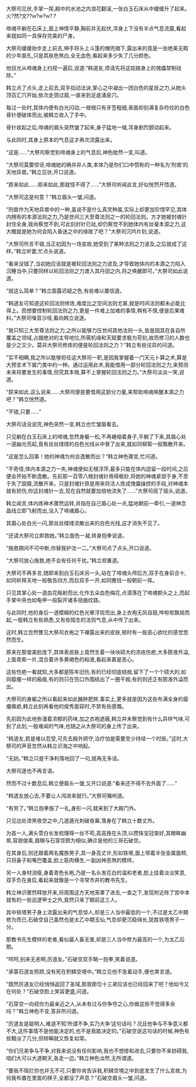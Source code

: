 
大祭司见状,手掌一挥,殿中的水池之内浪花翻滚,一张白玉石床从中缓缓升了起来。火?然?文??w?w?w?.?

啼魂平躺在石床上,面上神情平静,胸前并无起伏,浑身上下没有半点气息流露,看起来就如同一具保存完美的尸身。

大祭司缓缓抬步走上前去,伸手将头上斗篷的帽兜摘下,露出来的竟是一张绝美无暇的少年面孔,只是其肤色煞白,全无血色,看起来多少失了几分颜色。

他目光从啼魂身上扫视一遍后,说道:“韩道友,烦请先将这姑娘身上的傀儡禁制祛除。”

韩立点了点头,走上前去,双手掐动法诀,掌心之中凝出一团白色的星辰之力,从她头顶百汇穴开始,依次走颈过肩,一直来到足底涌泉穴。

每过一处时,其体内便有白光闪动,一根根只有牙签粗细,表面却刻满复杂符纹的白色骨针便破体而出,被韩立收入了手中。

骨针收起之后,啼魂的眉头突然皱了起来,身子猛地一缩,浑身剧烈颤动起来。

与此同时,其身上原本的气息这才再次流露出来。

“这是……”大祭司察觉到啼魂身上的气息后,神色陡然一变,叫道。

“大祭司莫要惊讶,啼魂她的确并非人类,本体乃是你们口中惯称的一种名为‘刑兽’的天地异兽。”韩立见状,开口说道。

“原来如此……原来如此,那就怪不得了……”大祭司听闻此言,好似恍然开悟道。

“大祭司这是何意？”韩立眉头一皱,问道。

“刑兽作为天地异兽中的一种,虽说不是什么真灵种属,实际上却更加珍惜罕见,其体内拥有的本源法则之力,乃是世间三大至尊法则之一的轮回法则。方才她被封魂针封住全身,我尚察觉不到,可此刻封针已祛,却仍察觉不到她体内有丝毫本源之力,这大概就是她为何会陷入昏迷之中的缘故了吧？”大祭司沉吟片刻,说道。

“大祭司所言不错,当正初因为一场变故,她受到了某种法则之力波及,之后就成了这样。”韩立听罢,忙点头说道。

“看来没错了,当初她应该就是被轮回法则之力波及,才导致她体内的本源之力陷入沉睡当中,只要同样以轮回法则之力渡入其丹田之内,将之唤醒即可。”大祭司如此说道。

“就这么简单？”韩立面露迟疑之色,有些难以置信道。

“韩道友可知道这轮回法则修炼,难度比之空间法则尤甚,就是时间法则都未必能比得上。而想要控制轮回法则之力,更是一件难上加难的事情,稍有不慎,便是后果难料。”大祭司嗓音沙哑,看向韩立说道。

“我只知三大至尊法则之力,之所以能够力压世间其他法则一头,皆是因其在各自所覆盖之领域,占据绝对的主导地位,所需机缘和天赋要求极为苛刻,故而修习的人数也是少之又少。莫非大祭司修炼的便是轮回法则之力？”韩立有些诧异的问道。

“实不相瞒,我之所以能够担任这大祭司一职,是因我掌握着一门天元卜算之术,算是大预言术下属门类中的一种。通过运用此术,我能借用一部分轮回法则之力,来预测未来将要发生的事情,但究其本根,算不上掌握轮回法则之力。”大祭司淡淡一笑,说道。

“原来如此,这么说来……大祭司便是要借用这部分力量,来帮助啼魂唤醒本源之力吧？”韩立恍然道。

“不错,只要……”

大祭司话没说完,神色突然一变,韩立也忙皱眉看去。

只见躺在白玉石床上的啼魂,忽然身躯一松,不再蜷缩着身子,平躺了下来,其眉心处一道幽光亮起,竟有丝丝缕缕的白色光线从中冒了出来,就如同柳絮一般飘散开来。

“这是怎么回事！她的神魂为何会逸散而出？”韩立神色骤变,忙问道。

“不奇怪,体内本源之力一失,神魂便如无根浮萍,最多只能在体内逗留一段时间,之后便会开始不断逸散。先前那一百零八根封魂针用得极妙,将她的神魂紧锁于身,不至于失了固摄,流散开来。只是封魂针原是用来将活人炼成傀儡操控的手段,对神魂本就有损伤,你这封魂针一去,现在自然就要加倍地流失了……”大祭司摇了摇头,说道。

韩立闻言,体内炼神术骤然运转,并指在自己眉心处一点,猛地朝前一牵引,一道神念晶线立即飞射而出,没入了啼魂眉心。

其眉心处白光一闪,那丝丝缕缕流散出来的白色光线,这才消失不见了。

“还请大祭司立即救她。”韩立面色一凝,转身抱拳说道。

“施救期间不可中断,你替我护法一二。”大祭司点了点头,开口说道。

“大祭司放心施救,绝不会有任何干扰。”韩立郑重道。

大祭司不再多言,随即来到白玉石床另一头,站在了啼魂头颅后方,双手在身前合十,如同祈拜天地一般敬告四方,而后双手一开,如同撒钱一般朝前一挥。

只见其掌心处一道血花飚射而出,化作五朵血色梅花,点滴落在了啼魂额头之上,而起手掌中央也如龟甲一般裂开诸多扭曲纹路。

与此同时,他的身后一道模糊的红色光晕浮现而出,身上衣袍无风自鼓,哗啦啦飘摇而起,一股韩立有些熟悉,又有些陌生的法则气息,从中传了出来。

这时,韩立忽然瞥见大祭司衣袍之下裸露出来的皮肤,顿时有一股恶心欲吐的感觉悠然而生。

原来在那俊美脸庞下,其体表皮肤上竟然生着一块块硕大的浓疮伤疤,大多脓液外溢,上面青紫一片,混合着许多黄褐色的粘液,看起来甚是恶心。

这些伤疤一看就知,大多都是陈年旧伤,有的已经彻底结痂,留下了一个个硕大的,如同瘿瘤一样的瘢痕,有的则只在伤口外围结出了一圈干痂,有的则还正有脓液外溢而出。

大祭司的身躯之所以看起来如此臃肿肥胖,事实上,更多就是因为这些布满全身的瘿瘤瘰疬,韩立此刻再看他的俊秀面容时,不禁有些感慨。

先前因为此地弥漫着浓郁的药味,加之衣袍遮蔽,韩立并未察觉到有什么异样气味,可到了此刻,一股难闻的气味,也随之从大祭司的身上传了出来。

“韩道友,若是难以忍受,可先去殿外把守,治疗怕是需要至少持续一个时辰。”这时,大祭司的声音忽然从韩立识海之中响起。

“无妨。”韩立只是干净利落地回了一句,就再无多话。

大祭司遂也不再言语。

然而不过十数息后,韩立便眉头一皱,又开口说道:“看来还不得不去外面了……”

“韩道友放心去,不要让人闯进来就行。”大祭司嘱咐道。

“有劳了。”韩立抱拳施了一礼,身形一闪,就来到了大殿门外。

只见远处漆黑夜空之中,几道遁光刺破夜幕,落身在了韩立十数丈外。

为首一人,满头雪白长发梳理得一丝不苟,高高挽在头顶,以攒珠宝冠束好,其眼眸幽紫,容貌俊美,眉眼与石穿空颇为相似,确诊是他的三哥石破空。

在其身后,则还跟着两名魔族男子,其一身高丈许,形如铁塔,面上带着半张金属面颊,只将鼻子和嘴巴覆盖,脸上筋肉横生,一副凶神恶煞的模样。

另一人身材消瘦,身着青色长袍,乃是一名头发花白的温和老者,脸上挂着淡淡笑意,双手负在身后,看起来就像是一个寻常市井的教书先生。

韩立神识骤然释放开来,将周围这方天地笼罩了进去,一查之下,发现附近除了宫中本就有的一些巡逻甲士之外,竟然只来了眼前这三人。

其中铁塔男子身上流露出来的气息惊人,却是三人当中最低的一个,不过是太乙中期修为而已,石破空自己虽然也是太乙中期玉仙,气息却更沉稳绵长,犹胜铁塔男子一分。

那教书先生模样的老者,看似最人畜无害,却是三人当中修为最高的一个,为太乙后期。

“呵呵,别来无恙啊,厉道友。”石破空双手略一抱拳,笑着说道。

“承蒙石道友照顾,没有死在积鳞空境中。”韩立见他不急着动手,便也笑言道。

“既然厉道友已经悄悄返回了圣域,那我那位十三弟应该也已经回来了吧？他如今又在何处？”石破空脸上笑容更盛,问道。

“石穿空一向视你为最亲近之人,从未有过与你争夺之心,你做这些不觉得多余吗？”韩立神色不变,答非所问道。

“厉道友是聪明人,难道不知‘所谓不争,实乃大争’这句话吗？况且他争与不争意义都不大,这件事情不是他能决定的,也不是我能决定的。”石破空说这句话的时候,神色有些黯淡了几分,但转瞬就又恢复如常。

“你们兄弟争与不争,对我来说没有任何影响,我也不想掺和进去,只要你不来妨碍我,咱们大可以大道朝天,各走一边。”韩立神色淡然,无所谓道。

“要我不阻拦你也并无不可,只要你肯告诉我,积鳞空境之中到底发生了什么变故,为何我布置在里面的棋子,全都没了声息？”石破空眉头一皱,问道。